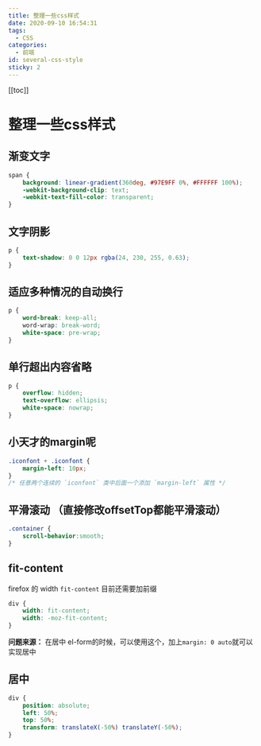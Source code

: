 ```yaml
---
title: 整理一些css样式
date: 2020-09-10 16:54:31
tags:
  - CSS
categories:
  - 前端
id: several-css-style
sticky: 2
---
```


[[toc]]

# 整理一些css样式

## 渐变文字

```css
span {
    background: linear-gradient(360deg, #97E9FF 0%, #FFFFFF 100%);
    -webkit-background-clip: text;
    -webkit-text-fill-color: transparent;
}
```

## 文字阴影

```css
p {
    text-shadow: 0 0 12px rgba(24, 230, 255, 0.63);
}
```

## 适应多种情况的自动换行

```css
p {
    word-break: keep-all;
    word-wrap: break-word;
    white-space: pre-wrap;
}
```

## 单行超出内容省略

```css
p {
    overflow: hidden;
    text-overflow: ellipsis;
    white-space: nowrap;
}
```

## 小天才的margin呢

```css
.iconfont + .iconfont {
    margin-left: 10px;
}
/* 任意两个连续的 `iconfont` 类中后面一个添加 `margin-left` 属性 */
```

## 平滑滚动 （直接修改offsetTop都能平滑滚动）

``` css
.container {
    scroll-behavior:smooth;
}
```

## fit-content

firefox 的 width `fit-content` 目前还需要加前缀

```css
div {
    width: fit-content;
    width: -moz-fit-content;
}
```

**问题来源：** 在居中 el-form的时候，可以使用这个，加上`margin: 0 auto`就可以实现居中

## 居中

```css
div {
    position: absolute;
    left: 50%;
    top: 50%;
    transform: translateX(-50%) translateY(-50%);
}
```
